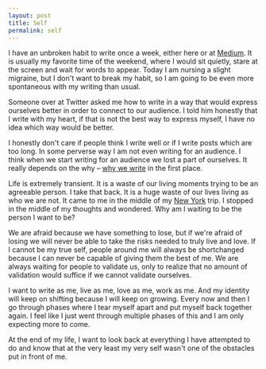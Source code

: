 ```yaml
---
layout: post
title: Self
permalink: self
---
```


I have an unbroken habit to write once a week, either here or at [Medium](http://medium.com/@wynlim). It is usually my favorite time of the weekend, where I would sit quietly, stare at the screen and wait for words to appear. Today I am nursing a slight migraine, but I don't want to break my habit, so I am going to be even more spontaneous with my writing than usual.

Someone over at Twitter asked me how to write in a way that would express ourselves better in order to connect to our audience. I told him honestly that I write with my heart, if that is not the best way to express myself, I have no idea which way would be better. 

I honestly don't care if people think I write well or if I write posts which are too long. In some perverse way I am not even writing for an audience. I think when we start writing for an audience we lost a part of ourselves. It really depends on the why – [why we write](https://medium.com/change-i-want-to-see/383df7600b00) in the first place. 

Life is extremely transient. It is a waste of our living moments trying to be an agreeable person. I take that back. It is a huge waste of our lives living as who we are not. It came to me in the middle of my [New York](https://medium.com/fragmented-musings/99e880e8bdb0) trip. I stopped in the middle of my thoughts and wondered. Why am I waiting to be the person I want to be? 

We are afraid because we have something to lose, but if we're afraid of losing we will never be able to take the risks needed to truly live and love. If I cannot be my true self, people around me will always be shortchanged because I can never be capable of giving them the best of me. We are always waiting for people to validate us, only to realize that no amount of validation would suffice if we cannot validate ourselves. 

I want to write as me, live as me, love as me, work as me. And my identity will keep on shifting because I will keep on growing. Every now and then I go through phases where I tear myself apart and put myself back together again. I feel like I just went through multiple phases of this and I am only expecting more to come. 

At the end of my life, I want to look back at everything I have attempted to do and know that at the very least my very self wasn't one of the obstacles put in front of me.